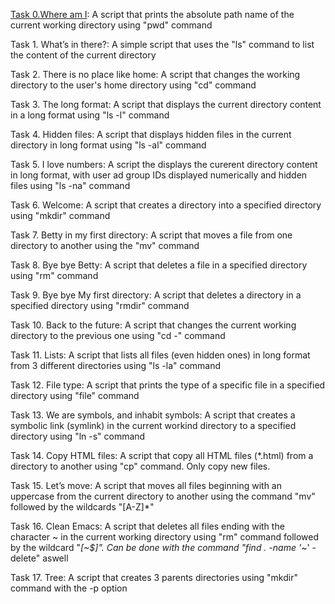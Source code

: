 [Task 0.Where am I](https://github.com/Iaskasan/holbertonschool-shell/blob/master/basics/0-current_working_directory): A script that prints the absolute path name of the current working directory using "pwd" command

Task 1. What’s in there?: A simple script that uses the "ls" command to list the content of the current directory

Task 2. There is no place like home: A script that changes the working directory to the user's home directory using "cd" command

Task 3. The long format: A script that displays the current directory content in a long format using "ls -l" command

Task 4. Hidden files: A script that displays hidden files in the current directory in long format using "ls -al" command

Task 5. I love numbers: A script the displays the curerent directory content in long format, with user ad group IDs displayed numerically and hidden files using "ls -na" command

Task 6. Welcome: A script that creates a directory into a specified directory using "mkdir" command

Task 7. Betty in my first directory: A script that moves a file from one directory to another using the "mv" command

Task 8. Bye bye Betty: A script that deletes a file in a specified directory using "rm" command

Task 9. Bye bye My first directory: A script that deletes a directory in a specified directory using "rmdir" command

Task 10. Back to the future: A script that changes the current working directory to the previous one using "cd -" command

Task 11. Lists: A script that lists all files (even hidden ones) in long format from 3 different directories using "ls -la" command

Task 12. File type: A script that prints the type of a specific file in a specified directory using "file" command

Task 13. We are symbols, and inhabit symbols: A script that creates a symbolic link (symlink) in the current workind directory to a specified directory using "ln -s" command

Task 14. Copy HTML files: A script that copy all HTML files (*.html) from a directory to another using "cp" command. Only copy new files.

Task 15. Let’s move: A script that moves all files beginning with an uppercase from the current directory to another using the command "mv" followed by the wildcards "[A-Z]*"

Task 16. Clean Emacs: A script that deletes all files ending with the character ~ in the current working directory using "rm" command followed by the wildcard "*[~$]". Can be done with the command "find . -name '*~' -delete" aswell

Task 17. Tree: A script that creates 3 parents directories using "mkdir" command with the -p option 
